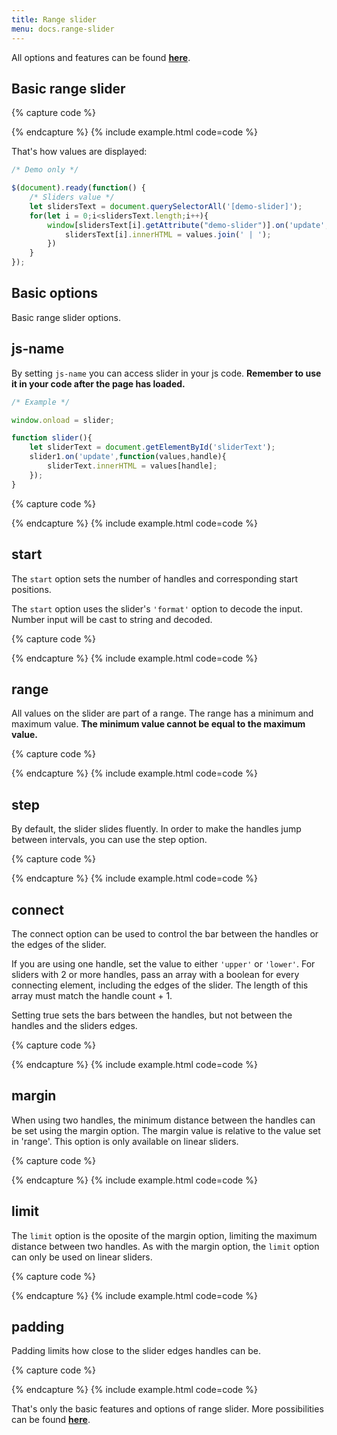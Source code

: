 ```yaml
---
title: Range slider
menu: docs.range-slider
---
```


All options and features can be found [**here**](https://refreshless.com/nouislider/).

## Basic range slider

{% capture code %}
<div data-slider='{"js-name": "slider0","start": 50,"range": {"min": 0,"max": 100}}'></div>
    <p demo-slider="slider0"></p>
{% endcapture %}
{% include example.html code=code %}

That's how values are displayed:

```js
/* Demo only */

$(document).ready(function() {
    /* Sliders value */
    let slidersText = document.querySelectorAll('[demo-slider]');
    for(let i = 0;i<slidersText.length;i++){
        window[slidersText[i].getAttribute("demo-slider")].on('update',function(values){
            slidersText[i].innerHTML = values.join(' | ');
        })
    }
});
```

## Basic options

Basic range slider options.

## js-name

By setting `js-name` you can access slider in your js code. **Remember to use it in your code after the page has loaded.**
```js
/* Example */

window.onload = slider;

function slider(){
    let sliderText = document.getElementById('sliderText');
    slider1.on('update',function(values,handle){
        sliderText.innerHTML = values[handle];
    });
}
```

{% capture code %}
<div data-slider='{"js-name": "slider1","start": 50,"range": {"min": 0,"max": 100}}'></div>
    <p id="sliderText" demo-slider="slider1"></p>
{% endcapture %}
{% include example.html code=code %}

## start

The `start` option sets the number of handles and corresponding start positions.

The `start` option uses the slider's `'format'` option to decode the input. Number input will be cast to string and decoded.

{% capture code %}
<div data-slider='{"js-name": "slider2","start": 30,"range": {"min": 0,"max": 100}}'></div>
    <p demo-slider="slider2"></p>
    <div data-slider='{"js-name": "slider3","start": [40,65],"range": {"min": 0,"max": 100}}'></div>
    <p demo-slider="slider3"></p>
    <div data-slider='{"js-name": "slider4","start": [25,50,75],"range": {"min": 0,"max": 100}}'></div>
    <p demo-slider="slider4"></p>
{% endcapture %}
{% include example.html code=code %}

## range

All values on the slider are part of a range. The range has a minimum and maximum value. **The minimum value cannot be equal to the maximum value.**

{% capture code %}
<div data-slider='{"js-name": "slider5","start": 500,"range": {"min": -2000,"max": 10000}}'></div>
    <p demo-slider="slider5"></p>
    <div data-slider='{"js-name": "slider6","start": [-250,800],"range": {"min": -500,"max": 1000}}'></div>
    <p demo-slider="slider6"></p>
    <div data-slider='{"js-name": "slider7","start": [0.1,0.4,0.9],"range": {"min": 0.1,"max": 1}}'></div>
    <p demo-slider="slider7"></p>
{% endcapture %}
{% include example.html code=code %}

## step

By default, the slider slides fluently. In order to make the handles jump between intervals, you can use the step option.

{% capture code %}
<div data-slider='{"js-name": "slider8","start": 5000,"range": {"min": 1000,"max": 10000},"step": 1000}'></div>
    <p demo-slider="slider8"></p>
    <div data-slider='{"js-name": "slider9","start": 500,"range": {"min": 100,"max": 1000},"step": 125}'></div>
    <p demo-slider="slider9"></p>
    <div data-slider='{"js-name": "slider10","start": 50,"range": {"min": 10,"max": 100},"step": 5}'></div>
    <p demo-slider="slider10"></p>
{% endcapture %}
{% include example.html code=code %}

## connect

The connect option can be used to control the bar between the handles or the edges of the slider.

If you are using one handle, set the value to either `'upper'` or `'lower'`.
For sliders with 2 or more handles, pass an array with a boolean for every connecting element, including the edges of the slider. The length of this array must match the handle count + 1.

Setting true sets the bars between the handles, but not between the handles and the sliders edges.

{% capture code %}
<div data-slider='{"js-name": "slider11","start": 8000,"connect": "lower","range": {"min": [2000],"max": [20000]}}'></div>
    <p demo-slider="slider11"></p>
    <div data-slider='{"js-name": "slider12","start": 8000,"connect": "upper","range": {"min": [2000],"max": [20000]}}'></div>
    <p demo-slider="slider12"></p>
    <div data-slider='{"js-name": "slider13","start": [4000, 8000, 12000, 16000],"connect": [false, true, true, false, true],"range": {"min": [2000],"max": [20000]}}'></div>
    <p demo-slider="slider13"></p>
{% endcapture %}
{% include example.html code=code %}

## margin

When using two handles, the minimum distance between the handles can be set using the margin option. The margin value is relative to the value set in 'range'. This option is only available on linear sliders.

{% capture code %}
<div data-slider='{"js-name": "slider14","start": [20,80],"range": {"min": 0,"max": 100},"margin":30}'></div>
    <p demo-slider="slider14"></p>
    <div data-slider='{"js-name": "slider15","start": [20,80],"range": {"min": 0,"max": 100},"margin":50}'></div>
    <p demo-slider="slider15"></p>
{% endcapture %}
{% include example.html code=code %}

## limit

The `limit` option is the oposite of the margin option, limiting the maximum distance between two handles. As with the margin option, the `limit` option can only be used on linear sliders.

{% capture code %}
<div data-slider='{"js-name": "slider16","start": [10,120],"connect":true,"range": {"min": 0,"max": 100},"limit":40,"behaviour":"drag"}'></div>
    <p demo-slider="slider16"></p>
{% endcapture %}
{% include example.html code=code %}

## padding

Padding limits how close to the slider edges handles can be.

{% capture code %}
<div data-slider='{"js-name": "slider17","start": [20,80],"range": {"min": 0,"max": 100},"padding":[10,15]}'></div>
    <p demo-slider="slider17"></p>
{% endcapture %}
{% include example.html code=code %}

That's only the basic features and options of range slider. More possibilities can be found [**here**](https://refreshless.com/nouislider/).